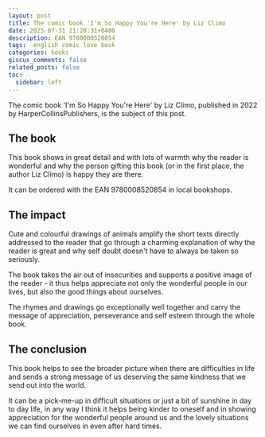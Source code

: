 ```yaml
---
layout: post
title: The comic book 'I'm So Happy You're Here' by Liz Climo
date: 2025-07-31 21:28:31+0400
description: EAN 9780008520854
tags:  english comic love book
categories: books
giscus_comments: false
related_posts: false
toc:
  sidebar: left
---
```


The comic book 'I'm So Happy You're Here' by Liz Climo, published in 2022 by HarperCollinsPublishers, is the subject of this post.

## The book

This book shows in great detail and with lots of warmth why the reader is wonderful and why the person gifting this book (or in the first place, the author Liz Climo) is happy they are there. 

It can be ordered with the EAN 9780008520854 in local bookshops.


## The impact

Cute and colourful drawings of animals amplify the short texts directly addressed to the reader that go through a charming explanation of why the reader is great and why self doubt doesn't have to always be taken so seriously. 

The book takes the air out of insecurities and supports a positive image of the reader - it thus helps appreciate not only the wonderful people in our lives, but also the good things about ourselves.

The rhymes and drawings go exceptionally well together and carry the message of appreciation, perseverance and self esteem through the whole book.


## The conclusion

This book helps to see the broader picture when there are difficulties in life and sends a strong message of us deserving the same kindness that we send out into the world.

It can be a pick-me-up in difficult situations or just a bit of sunshine in day to day life, in any way I think it helps being kinder to oneself and in showing appreciation for the wonderful people around us and the lovely situations we can find ourselves in even after hard times. 

